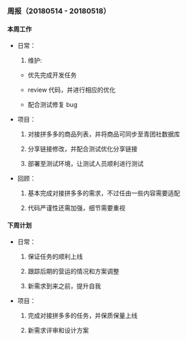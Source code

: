 ### 周报（20180514 - 20180518）

#### 本周工作

- 日常：

   1. 维护:
    
   * 优先完成开发任务
    
   * review 代码，并进行相应的优化
    
   * 配合测试修复 bug
    

- 项目：

    1. 对接拼多多的商品列表，并将商品可同步至青团社数据库
    
    2. 分享链接修改，并配合测试优化分享链接
    
    3. 部署至测试环境，让测试人员顺利进行测试

- 回顾：

    1. 基本完成对接拼多多的需求，不过任由一些内容需要适配
    
    2. 代码严谨性还需加强，细节需要重视
    
    

#### 下周计划


- 日常：
    
    1. 保证任务的顺利上线
    
    2. 跟踪后期的营运的情况和方案调整
    
    3. 新需求到来之前，提升自我
    
   

- 项目：

    1. 完成对接拼多多的任务，并保质保量上线
    
    2. 新需求评审和设计方案
